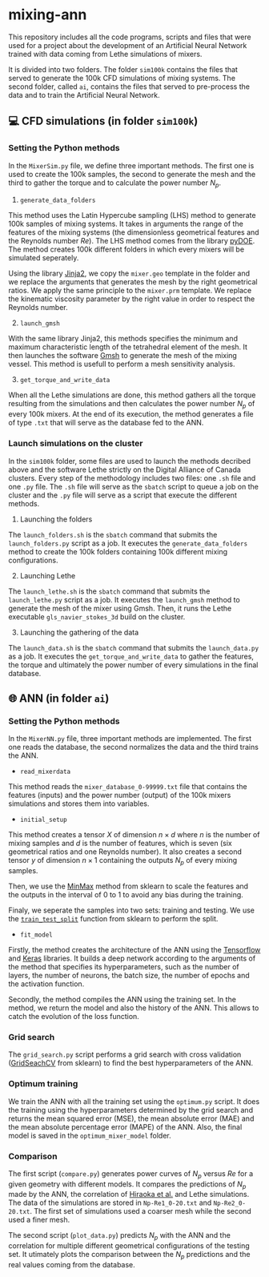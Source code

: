 # mixing-ann

This repository includes all the code programs, scripts and files that were used for a project about the development of an Artificial Neural Network trained with data coming from Lethe simulations of mixers.

It is divided into two folders. The folder `sim100k` contains the files that served to generate the 100k CFD simulations of mixing systems. The second folder, called `ai`, contains the files that served to pre-process the data and to train the Artificial Neural Network.

## 💻 CFD simulations (in folder `sim100k`)

### Setting the Python methods

In the `MixerSim.py` file, we define three important methods. The first one is used to create the 100k samples, the second to generate the mesh and the third to gather the torque and to calculate the power number $N_p$.

1. `generate_data_folders`

This method uses the Latin Hypercube sampling (LHS) method to generate 100k samples of mixing systems. It takes in arguments the range of the features of the mixing systems (the dimensionless geometrical features and the Reynolds number $Re$). The LHS method comes from the library [pyDOE](https://pythonhosted.org/pyDOE/randomized.html). The method creates 100k different folders in which every mixers will be simulated seperately.

Using the library [Jinja2](https://jinja.palletsprojects.com/en/3.1.x/), we copy the `mixer.geo` template in the folder and we replace the arguments that generates the mesh by the right geometrical ratios. We apply the same principle to the `mixer.prm` template. We replace the kinematic viscosity parameter by the right value in order to respect the Reynolds number.

2. `launch_gmsh`

With the same library Jinja2, this methods specifies the minimum and maximum characteristic length of the tetrahedral element of the mesh. It then launches the software [Gmsh](https://gmsh.info/) to generate the mesh of the mixing vessel. This method is usefull to perform a mesh sensitivity analysis.

3. `get_torque_and_write_data`

When all the Lethe simulations are done, this method gathers all the torque resulting from the simulations and then calculates the power number $N_p$ of every 100k mixers. At the end of its execution, the method generates a file of type `.txt` that will serve as the database fed to the ANN.

### Launch simulations on the cluster

In the `sim100k` folder, some files are used to launch the methods decribed above and the software Lethe strictly on the Digital Alliance of Canada clusters. Every step of the methodology includes two files: one `.sh` file and one `.py` file. The `.sh` file will serve as the `sbatch` script to queue a job on the cluster and the `.py` file will serve as a script that execute the different methods.

1. Launching the folders

The `launch_folders.sh` is the `sbatch` command that submits the `launch_folders.py` script as a job. It executes the `generate_data_folders` method to create the 100k folders containing 100k different mixing configurations.

2. Launching Lethe

The `launch_lethe.sh` is the `sbatch` command that submits the `launch_lethe.py` script as a job. It executes the `launch_gmsh` method to generate the mesh of the mixer using Gmsh. Then, it runs the Lethe executable `gls_navier_stokes_3d` build on the cluster.

3. Launching the gathering of the data

The `launch_data.sh` is the `sbatch` command that submits the `launch_data.py` as a job. It executes the `get_torque_and_write_data` to gather the features, the torque and ultimately the power number of every simulations in the final database.

## 🌐 ANN (in folder `ai`)

### Setting the Python methods

In the `MixerNN.py` file, three important methods are implemented. The first one reads the database, the second normalizes the data and the third trains the ANN.

- `read_mixerdata`

This method reads the `mixer_database_0-99999.txt` file that contains the features (inputs) and the power number (output) of the 100k mixers simulations and stores them into variables.

- `initial_setup`

This method creates a tensor $X$ of dimension $n \times d$ where $n$ is the number of mixing samples and $d$ is the number of features, which is seven (six geometrical ratios and one Reynolds number). It also creates a second tensor $y$ of dimension $n \times 1$ containing the outputs $N_p$ of every mixing samples.

Then, we use the [MinMax](https://scikit-learn.org/stable/modules/generated/sklearn.preprocessing.MinMaxScaler.html) method from sklearn to scale the features and the outputs in the interval of 0 to 1 to avoid any bias during the training.

Finaly, we seperate the samples into two sets: training and testing. We use the [`train_test_split`](https://scikit-learn.org/stable/modules/generated/sklearn.model_selection.train_test_split.html) function from sklearn to perform the split.

- `fit_model`

Firstly, the method creates the architecture of the ANN using the [Tensorflow](https://www.tensorflow.org/?gclid=Cj0KCQjw-fmZBhDtARIsAH6H8qikMT8INmX_rvf5a83jC6K4WxbQN0EwutTxOsleIzC-3XyXXSMzGlYaAiK9EALw_wcB) and [Keras](https://keras.io/) libraries. It builds a deep network according to the arguments of the method that specifies its hyperparameters, such as the number of layers, the number of neurons, the batch size, the number of epochs and the activation function.

Secondly, the method compiles the ANN using the training set. In the method, we return the model and also the history of the ANN. This allows to catch the evolution of the loss function.

### Grid search

The `grid_search.py` script performs a grid search with cross validation ([GridSeachCV](https://scikit-learn.org/stable/modules/generated/sklearn.model_selection.GridSearchCV.html) from sklearn) to find the best hyperparameters of the ANN.

### Optimum training

 We train the ANN with all the training set using the `optimum.py` script. It does the training using the hyperparameters determined by the grid search and returns the mean squared error (MSE), the mean absolute error (MAE) and the mean absolute percentage error (MAPE) of the ANN. Also, the final model is saved in the `optimum_mixer_model` folder.

### Comparison

The first script (`compare.py`) generates power curves of $N_p$ versus $Re$ for a given geometry with different models. It compares the predictions of $N_p$ made by the ANN, the correlation of [Hiraoka et al.](https://downloads.hindawi.com/journals/ijce/2012/106496.pdf) and Lethe simulations. The data of the simulations are stored in `Np-Re1_0-20.txt` and `Np-Re2_0-20.txt`. The first set of simulations used a coarser mesh while the second used a finer mesh.

The second script (`plot_data.py`) predicts $N_p$ with the ANN and the correlation for multiple different geometrical configurations of the testing set. It utimately plots the comparison between the $N_p$ predictions and the real values coming from the database.